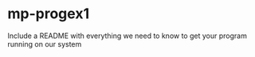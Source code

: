 # mp-progex1

Include a README with everything we need to know to get your program running on our system
